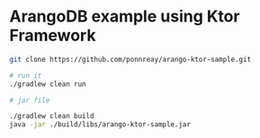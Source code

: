 # ArangoDB example using Ktor Framework

```bash
git clone https://github.com/ponnreay/arango-ktor-sample.git

# run it
./gradlew clean run

# jar file

./gradlew clean build
java -jar ./build/libs/arango-ktor-sample.jar
```
